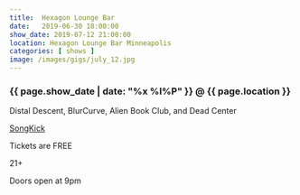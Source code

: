 ```yaml
---
title:  Hexagon Lounge Bar
date:   2019-06-30 18:00:00
show_date: 2019-07-12 21:00:00
location: Hexagon Lounge Bar Minneapolis
categories: [ shows ]
image: /images/gigs/july_12.jpg
---
```

### {{ page.show_date | date: "%x %I%P" }} @ {{ page.location }}

Distal Descent, BlurCurve, Alien Book Club, and Dead Center

[SongKick](https://www.songkick.com/concerts/38917699-distal-descent-at-hexagon-bar)

Tickets are FREE

21+

Doors open at 9pm 
